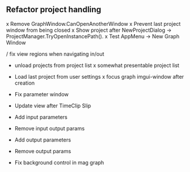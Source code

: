 ﻿## Refactor project handling 

x Remove GraphWindow.CanOpenAnotherWindow
x Prevent last project window from being closed
x Show project after NewProjectDialog -> ProjectManager.TryOpenInstancePath().
x Test AppMenu -> New Graph Window

/ fix view regions when navigating in/out
- unload projects from project list
x somewhat presentable project list

- Load last project from user settings
x focus graph imgui-window after creation

- Fix parameter window
- Update view after TimeClip Slip
- Add input parameters
- Remove input output params
- Add output parameters
- Remove output params
- Fix background control in mag graph
